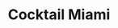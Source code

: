 ---
title: "Cocktail Miami"
description: "(Sans Alcool) Ananas, citron, sirop de grenadine, limonade avec glaçons"
price: "3.50"
image: "Cocktail_miami.jpeg"
---